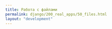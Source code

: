 ```yaml
---
title: Работа с файлами
permalink: django/200_real_apps/50_files.html
layout: "development"
---
```


